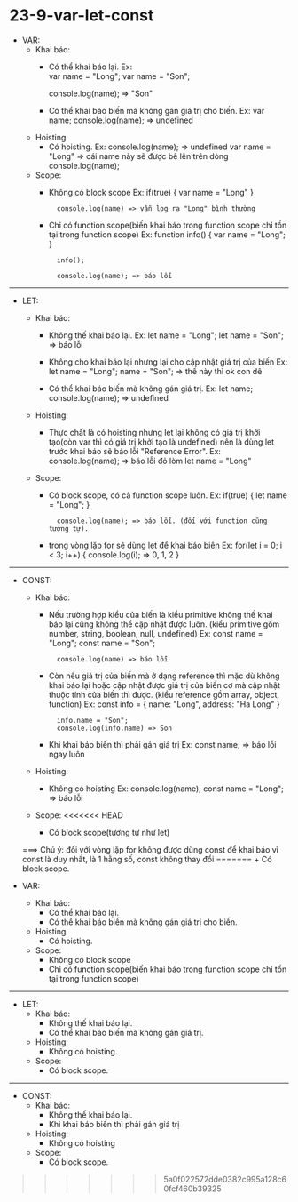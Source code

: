 # 23-9-var-let-const

* VAR: 
    - Khai báo: 
        + Có thể khai báo lại.
            Ex:    
                var name = "Long";
                var name = "Son";

            console.log(name); => "Son"

        + Có thể khai báo biến mà không gán giá trị cho biến.
            Ex:
                var name;
                console.log(name); => undefined
    - Hoisting
        + Có hoisting.
            Ex: 
                console.log(name); => undefined
                var name = "Long" => cái name này sẽ được bê lên trên dòng console.log(name);
    - Scope:
        + Không có block scope 
            Ex: 
                if(true) {
                    var name = "Long"
                }
                
                console.log(name) => vẫn log ra "Long" bình thường

        + Chỉ có function scope(biến khai báo trong function scope chỉ tồn tại trong function scope)
            Ex: 
                function info() {
                    var name = "Long";
                }

                info();

                console.log(name); => báo lỗi

-------------------------------------------------------------------------------------------------------------------------------

* LET:
    - Khai báo:
        + Không thế khai báo lại.
            Ex:
                let name = "Long";
                let name = "Son";
            => báo lỗi

        + Không cho khai báo lại nhưng lại cho cập nhật giá trị của biến
            Ex:
                let name = "Long";
                name = "Son";
            => thế này thì ok con dê

        + Có thể khai báo biến mà không gán giá trị.
            Ex: 
                let name;
                console.log(name); => undefined

    - Hoisting: 
        + Thực chất là có hoisting nhưng let lại không có giá trị khởi tạo(còn var thì có giá trị khởi tạo là undefined) nên là dùng let trước khai báo sẽ báo lỗi "Reference Error".
            Ex:    
                console.log(name); => báo lỗi đỏ lòm
                let name = "Long"

    - Scope:
        + Có block scope, có cả function scope luôn.
            Ex: 
                if(true) {
                    let name = "Long";
                }

                console.log(name); => báo lỗi. (đối với function cũng tương tự).

        + trong vòng lặp for sẽ dùng let để khai báo biến
            Ex:
                for(let i = 0; i < 3; i++) {
                    console.log(i); => 0, 1, 2
                }

-------------------------------------------------------------------------------------------------------------------------------

* CONST:
    - Khai báo:
        + Nếu trường hợp kiểu của biến là kiểu primitive không thế khai báo lại cũng không thể cập nhật được luôn.
            (kiểu primitive gồm number, string, boolean, null, undefined)
            Ex:
                const name = "Long";
                const name = "Son";
                
                console.log(name) => báo lỗi

        + Còn nếu giá trị của biến mà ở dạng reference thì mặc dù không khai báo lại hoặc cập nhật được giá trị của biến cơ mà cập nhật thuộc tính của biến thì được.
            (kiểu reference gồm array, object, function)
            Ex: 
                const info = {
                    name: "Long",
                    address: "Ha Long"
                }

                info.name = "Son";
                console.log(info.name) => Son

        + Khi khai báo biến thì phải gán giá trị
            Ex: 
                const name; => báo lỗi ngay luôn

    - Hoisting:
        + Không có hoisting
            Ex: 
                console.log(name);
                const name = "Long"; => báo lỗi
    - Scope:
<<<<<<< HEAD
        + Có block scope(tương tự như let)

    ===> Chú ý: đối với vòng lặp for không được dùng const để khai báo vì const là duy nhất, là 1 hằng số, const không thay đổi
=======
        + Có block scope.


* VAR: 
    - Khai báo: 
        + Có thể khai báo lại.
        + Có thể khai báo biến mà không gán giá trị cho biến.
    - Hoisting
        + Có hoisting.
    - Scope:
        + Không có block scope 
        + Chỉ có function scope(biến khai báo trong function scope chỉ tồn tại trong function scope)

-------------------------------------------------------------------------------------------------------------------------------

* LET:
    - Khai báo:
        + Không thế khai báo lại.
        + Có thể khai báo biến mà không gán giá trị.
    - Hoisting: 
        + Không có hoisting.
    - Scope:
        + Có block scope.

-------------------------------------------------------------------------------------------------------------------------------

* CONST:
    - Khai báo:
        + Không thế khai báo lại.
        + Khi khai báo biến thì phải gán giá trị
    - Hoisting:
        + Không có hoisting
    - Scope:
        + Có block scope.

>>>>>>> 5a0f022572dde0382c995a128c60fcf460b39325